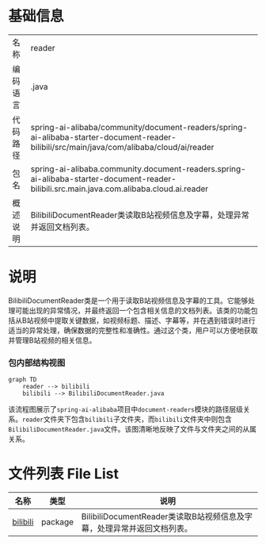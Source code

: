 # 基础信息

|      |      |
|------|------|
| 名称 | reader |
| 编码语言 | .java |
| 代码路径 | spring-ai-alibaba/community/document-readers/spring-ai-alibaba-starter-document-reader-bilibili/src/main/java/com/alibaba/cloud/ai/reader |
| 包名 | spring-ai-alibaba.community.document-readers.spring-ai-alibaba-starter-document-reader-bilibili.src.main.java.com.alibaba.cloud.ai.reader |
| 概述说明 | BilibiliDocumentReader类读取B站视频信息及字幕，处理异常并返回文档列表。 |

# 说明

BilibiliDocumentReader类是一个用于读取B站视频信息及字幕的工具。它能够处理可能出现的异常情况，并最终返回一个包含相关信息的文档列表。该类的功能包括从B站视频中提取关键数据，如视频标题、描述、字幕等，并在遇到错误时进行适当的异常处理，确保数据的完整性和准确性。通过这个类，用户可以方便地获取并管理B站视频的相关信息。


### 包内部结构视图

```mermaid
graph TD
    reader --> bilibili
    bilibili --> BilibiliDocumentReader.java
```

该流程图展示了`spring-ai-alibaba`项目中`document-readers`模块的路径层级关系。`reader`文件夹下包含`bilibili`子文件夹，而`bilibili`文件夹中则包含`BilibiliDocumentReader.java`文件。该图清晰地反映了文件与文件夹之间的从属关系。

# 文件列表 File List

| 名称   | 类型  | 说明 |
|-------|------|-------------|
| [bilibili](bilibili/_module.md) | package | BilibiliDocumentReader类读取B站视频信息及字幕，处理异常并返回文档列表。 |



